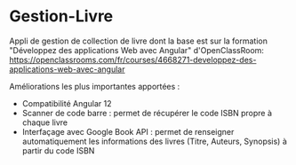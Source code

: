 # Gestion-Livre
Appli de gestion de collection de livre dont la base est sur la formation "Développez des applications Web avec Angular" d'OpenClassRoom: https://openclassrooms.com/fr/courses/4668271-developpez-des-applications-web-avec-angular

Améliorations les plus importantes apportées : 
- Compatibilité Angular 12
- Scanner de code barre : permet de récupérer le code ISBN propre à chaque livre
- Interfaçage avec Google Book API : permet de renseigner automatiquement les informations des livres (Titre, Auteurs, Synopsis) à partir du code ISBN
